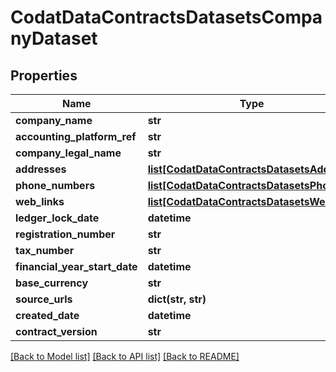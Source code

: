 # CodatDataContractsDatasetsCompanyDataset

## Properties
Name | Type | Description | Notes
------------ | ------------- | ------------- | -------------
**company_name** | **str** |  | [optional] 
**accounting_platform_ref** | **str** |  | [optional] 
**company_legal_name** | **str** |  | [optional] 
**addresses** | [**list[CodatDataContractsDatasetsAddress]**](CodatDataContractsDatasetsAddress.md) |  | [optional] 
**phone_numbers** | [**list[CodatDataContractsDatasetsPhone]**](CodatDataContractsDatasetsPhone.md) |  | [optional] 
**web_links** | [**list[CodatDataContractsDatasetsWebLink]**](CodatDataContractsDatasetsWebLink.md) |  | [optional] 
**ledger_lock_date** | **datetime** |  | [optional] 
**registration_number** | **str** |  | [optional] 
**tax_number** | **str** |  | [optional] 
**financial_year_start_date** | **datetime** |  | [optional] 
**base_currency** | **str** |  | [optional] 
**source_urls** | **dict(str, str)** |  | [optional] 
**created_date** | **datetime** |  | [optional] 
**contract_version** | **str** |  | [optional] 

[[Back to Model list]](../README.md#documentation-for-models) [[Back to API list]](../README.md#documentation-for-api-endpoints) [[Back to README]](../README.md)

